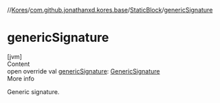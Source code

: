 //[Kores](../../index.md)/[com.github.jonathanxd.kores.base](../index.md)/[StaticBlock](index.md)/[genericSignature](generic-signature.md)



# genericSignature  
[jvm]  
Content  
open override val [genericSignature](generic-signature.md): [GenericSignature](../../com.github.jonathanxd.kores.generic/-generic-signature/index.md)  
More info  


Generic signature.

  




